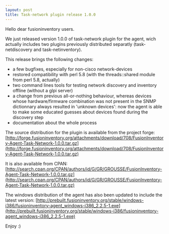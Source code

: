 ```yaml
---
layout: post
title: Task-network plugin release 1.0.0
---
```


Hello dear fusioninventory users.

We just released version 1.0.0 of task-network plugin for the agent, wich actually includes two plugins previously distributed separatly (task-netdiscovery and task-netinventory).

This release brings the following changes:

* a few bugfixes, especially for non-cisco network-devices
* restored compatibility with perl 5.8 (with the threads::shared module from perl 5.8, actually)
* two command lines tools for testing network discovery and inventory offline (without a glpi server)
* a change from previous all-or-nothing behaviour, whereas devices whose hardware/firmware combination was not present in the SNMP dictionnary always resulted in 'unknown devices': now the agent is able to make some educated guesses about devices found during the discovery step
* documentation about the whole process



The source distribution for the plugin is available from the project forge:
[http://forge.fusioninventory.org/attachments/download/708/FusionInventory-Agent-Task-Network-1.0.0.tar.gz](http://forge.fusioninventory.org/attachments/download/708/FusionInventory-Agent-Task-Network-1.0.0.tar.gz)

It is also available from CPAN:
[http://search.cpan.org/CPAN/authors/id/G/GR/GROUSSE/FusionInventory-Agent-Task-Network-1.0.0.tar.gz](http://search.cpan.org/CPAN/authors/id/G/GR/GROUSSE/FusionInventory-Agent-Task-Network-1.0.0.tar.gz)

The windows distribution of the agent has also been updated to include the latest version:
[http://prebuilt.fusioninventory.org/stable/windows-i386/fusioninventory-agent_windows-i386_2.2.5-1.exe](http://prebuilt.fusioninventory.org/stable/windows-i386/fusioninventory-agent_windows-i386_2.2.5-1.exe)

Enjoy :)

